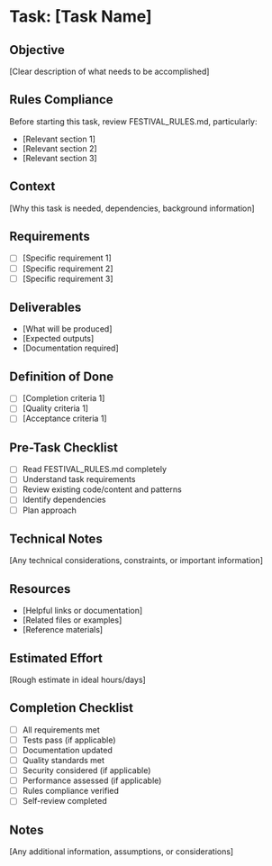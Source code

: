 # Task: [Task Name]

## Objective
[Clear description of what needs to be accomplished]

## Rules Compliance
Before starting this task, review FESTIVAL_RULES.md, particularly:
- [Relevant section 1]
- [Relevant section 2]
- [Relevant section 3]

## Context
[Why this task is needed, dependencies, background information]

## Requirements
- [ ] [Specific requirement 1]
- [ ] [Specific requirement 2]
- [ ] [Specific requirement 3]

## Deliverables
- [What will be produced]
- [Expected outputs]
- [Documentation required]

## Definition of Done
- [ ] [Completion criteria 1]
- [ ] [Quality criteria 1]
- [ ] [Acceptance criteria 1]

## Pre-Task Checklist
- [ ] Read FESTIVAL_RULES.md completely
- [ ] Understand task requirements
- [ ] Review existing code/content and patterns
- [ ] Identify dependencies
- [ ] Plan approach

## Technical Notes
[Any technical considerations, constraints, or important information]

## Resources
- [Helpful links or documentation]
- [Related files or examples]
- [Reference materials]

## Estimated Effort
[Rough estimate in ideal hours/days]

## Completion Checklist
- [ ] All requirements met
- [ ] Tests pass (if applicable)
- [ ] Documentation updated
- [ ] Quality standards met
- [ ] Security considered (if applicable)
- [ ] Performance assessed (if applicable)
- [ ] Rules compliance verified
- [ ] Self-review completed

## Notes
[Any additional information, assumptions, or considerations]